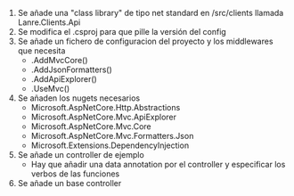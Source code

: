 1.  Se añade una "class library" de tipo net standard en /src/clients llamada Lanre.Clients.Api
2.  Se modifica el .csproj para que pille la versión del config
3.  Se añade un fichero de configuracion del proyecto y los middlewares que necesita
    *   .AddMvcCore()
    *   .AddJsonFormatters()
    *   .AddApiExplorer()
    *   .UseMvc()
4.  Se añaden los nugets necesarios
    *   Microsoft.AspNetCore.Http.Abstractions
    *   Microsoft.AspNetCore.Mvc.ApiExplorer
    *   Microsoft.AspNetCore.Mvc.Core
    *   Microsoft.AspNetCore.Mvc.Formatters.Json
    *   Microsoft.Extensions.DependencyInjection
5.  Se añade un controller de ejemplo
    * Hay que añadir una data annotation por el controller y especificar los verbos de las funciones
6.  Se añade un base controller